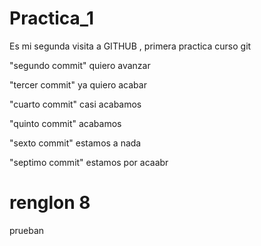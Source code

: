 # Practica_1
Es mi segunda visita a GITHUB , primera practica curso git

"segundo commit"
quiero avanzar 

"tercer commit"
ya quiero acabar 

"cuarto commit"
casi acabamos 

"quinto commit"
acabamos

"sexto commit"
estamos a nada 


"septimo commit"
estamos por acaabr

# renglon 8
prueban